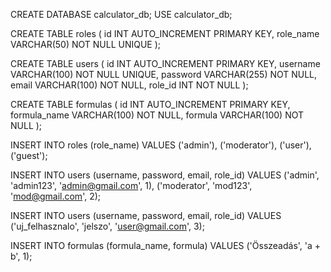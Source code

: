 CREATE DATABASE calculator_db;
USE calculator_db;

CREATE TABLE roles (
    id INT AUTO_INCREMENT PRIMARY KEY,
    role_name VARCHAR(50) NOT NULL UNIQUE
);


CREATE TABLE users (
    id INT AUTO_INCREMENT PRIMARY KEY,
    username VARCHAR(100) NOT NULL UNIQUE,
    password VARCHAR(255) NOT NULL,
    email VARCHAR(100) NOT NULL,
    role_id INT NOT NULL
);


CREATE TABLE formulas (
    id INT AUTO_INCREMENT PRIMARY KEY,
    formula_name VARCHAR(100) NOT NULL,
    formula VARCHAR(100) NOT NULL
);


INSERT INTO roles (role_name) VALUES ('admin'), ('moderator'), ('user'), ('guest');

INSERT INTO users (username, password, email, role_id) 
VALUES 
('admin', 'admin123', 'admin@gmail.com', 1),
('moderator', 'mod123', 'mod@gmail.com', 2);

INSERT INTO users (username, password, email, role_id)
VALUES ('uj_felhasznalo', 'jelszo', 'user@gmail.com', 3);

INSERT INTO formulas (formula_name, formula)
VALUES ('Összeadás', 'a + b', 1);
